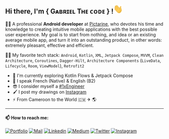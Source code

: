 <h2>Hi there, I'm { Gᴀʙʀɪᴇʟ Tʜᴇ ᴄᴏᴅᴇ } !<img src="https://github.com/gabriel-TheCode/gabriel-TheCode/blob/master/gifs/Hi.gif" width="30px" height="30px"></h2>

👨‍💻 A professional <b>Android developer</b> at [Pictarine](https://pictarine.com/), who devotes his time and knowledge to creating intuitive mobile applications with the best possible user experience. My goal is to start from nothing, and idea or an existing average mobile app, and turn it into an outstanding product, in other words: extremely pleasant, effective and efficient.

🥷🏽  My favorite tech stack: `Android`, `Kotlin`, `XML`, `Jetpack Compose`, `MVVM`, `Clean Architecture`, `Coroutines`, `Dagger-Hilt`, `Architecture Components` (`LiveData`, `Lifecycle`, `Room`, `ViewModel`), `Retrofit2`

- 🔭 I'm currently exploring Kotlin Flows & Jetpack Compose
- 💬 I speak French (Native) & English (B2)
- 😎 I consider myself a [#1xEngineer](https://1x.engineer/)
- 🖌️ I post my drawings on [Instagram](https://www.instagram.com/pencil_mood)
- ⚡ From Cameroon to the World 🇨🇲  ✈  🌎
  
---

#### 📫 How to reach me:

<!--<a href="https://www.linkedin.com/in/tekombo-gabriel/" target="_blank"><img src="https://img.shields.io/badge/LinkedIn-%230077B5.svg?&style=flat-square&logo=linkedin&logoColor=white" alt="LinkedIn"></a>
<a href="https://www.instagram.com/gabriel__the__code" target="_blank"><img src="https://img.shields.io/badge/Instagram-%23E4405F.svg?&style=flat-square&logo=instagram&logoColor=white" alt="Instagram"></a>
<a href="https://www.pinterest.com/gabriel_thecode/" target="_blank"><img src="https://img.shields.io/badge/Pinterest-%23BD081C.svg?&style=flat-square&logo=pinterest&logoColor=white" alt="Pinterest"></a>
<a href="https://medium.com/@gabriel_theCode" target="_blank"><img src="https://img.shields.io/badge/Medium-%230A0A0A.svg?&style=flat-square&logo=medium&logoColor=white" alt="Medium"></a>
<a href="https://twitter.com/gabriel_theCode" target="_blank"><img src="https://img.shields.io/badge/Twitter-%231DA1F2.svg?&style=flat-square&logo=twitter&logoColor=white" alt="Twitter"></a>-->


[![Portfolio](https://img.shields.io/badge/-Portfolio-black?style=for-the-badge&logo=google-chrome&logoColor=white)](https://gabrielthecode.com/)
[![Mail](https://img.shields.io/badge/-Say%20Hi!-black?style=for-the-badge&logo=gmail)](mailto:tekombo.gabriel@gmail.com)
[![Linkedin](https://img.shields.io/badge/-LinkedIn-black?style=for-the-badge&logo=Linkedin)](https://www.linkedin.com/in/tekombo-gabriel/)
[![Medium](https://img.shields.io/badge/-Medium-black?style=for-the-badge&logo=Medium)](https://medium.com/@gabriel_theCode)
[![Twitter](https://img.shields.io/badge/-Twitter-black?style=for-the-badge&logo=twitter)](https://twitter.com/gabriel_theCode)
[![Instagram](https://img.shields.io/badge/-Instagram-black?style=for-the-badge&logo=instagram)](https://www.instagram.com/gabriel__the__code)
